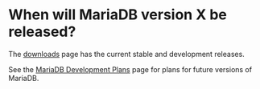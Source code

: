 
# When will MariaDB version X be released?

The [downloads](https://downloads.mariadb.org/) page has the current stable and development releases.


See the 
[MariaDB Development Plans](https://app.gitbook.com/s/WCInJQ9cmGjq1lsTG91E/training-and-tutorials/advanced-mariadb-articles/development-articles/general-development-information/development-plans/)
page for plans for future versions of MariaDB.


